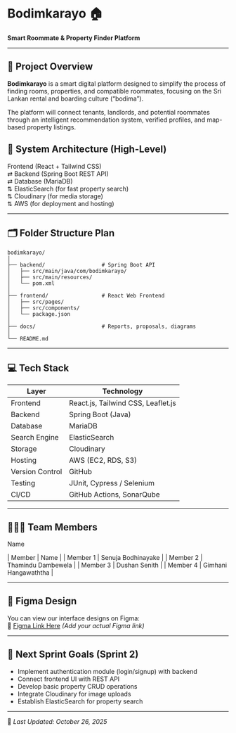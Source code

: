 # Bodimkarayo 🏠

**Smart Roommate & Property Finder Platform**  


---

## 📘 Project Overview

**Bodimkarayo** is a smart digital platform designed to simplify the process of finding rooms, properties, and compatible roommates, focusing on the Sri Lankan rental and boarding culture (“bodima”).  

The platform will connect tenants, landlords, and potential roommates through an intelligent recommendation system, verified profiles, and map-based property listings.



## 🧠 System Architecture (High-Level)

Frontend (React + Tailwind CSS)  
⇄ Backend (Spring Boot REST API)  
⇄ Database (MariaDB)  
⇅ ElasticSearch (for fast property search)  
⇅ Cloudinary (for media storage)  
⇅ AWS (for deployment and hosting)

---

## 🗂️ Folder Structure Plan

```
bodimkarayo/
│
├── backend/                  # Spring Boot API
│   ├── src/main/java/com/bodimkarayo/
│   ├── src/main/resources/
│   └── pom.xml
│
├── frontend/                 # React Web Frontend
│   ├── src/pages/
│   ├── src/components/
│   └── package.json
│
├── docs/                     # Reports, proposals, diagrams
│
└── README.md
```

---

## 💻 Tech Stack

| Layer | Technology |
|-------|-------------|
| Frontend | React.js, Tailwind CSS, Leaflet.js |
| Backend | Spring Boot (Java) |
| Database | MariaDB |
| Search Engine | ElasticSearch |
| Storage | Cloudinary |
| Hosting | AWS (EC2, RDS, S3) |
| Version Control | GitHub |
| Testing | JUnit, Cypress / Selenium |
| CI/CD | GitHub Actions, SonarQube |

---

## 🧑‍🤝‍🧑 Team Members

 Name

| Member   | Name |
| Member 1 | Senuja Bodhinayake |
| Member 2 | Thamindu Dambewela | 
| Member 3 | Dushan Senith | 
| Member 4 | Gimhani Hangawaththa | 

---

## 🎨 Figma Design

You can view our interface designs on Figma:  
🔗 [Figma Link Here](#) *(Add your actual Figma link)*

---

## 🚀 Next Sprint Goals (Sprint 2)

- Implement authentication module (login/signup) with backend  
- Connect frontend UI with REST API  
- Develop basic property CRUD operations  
- Integrate Cloudinary for image uploads  
- Establish ElasticSearch for property search

---

📅 *Last Updated: October 26, 2025*
